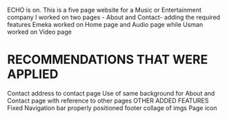 ECHO is on.
 This is a five page website for a Music or Entertainment company
 I worked on two pages - About and Contact- adding the required features
 Emeka worked on Home page and Audio page while Usman worked on Video page
# RECOMMENDATIONS THAT WERE APPLIED
 Contact address to contact page
Use of same background for About and Contact page with reference to other pages
OTHER ADDED FEATURES
 Fixed Navigation bar
properly positioned footer
collage of imgs
Page icon
